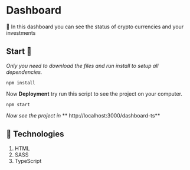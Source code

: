 # Dashboard 

:memo: In this dashboard you can see the status of crypto currencies and your investments 


## Start 🚀

_Only you need to download the files and run install to setup all dependencies._

```
npm install
```

Now **Deployment** try run this script to see the project on your computer.

```
npm start
```
_Now see the project in_ ** http://localhost:3000/dashboard-ts**

## :pill: Technologies
1. HTML
2. SASS
3. TypeScript
